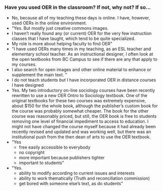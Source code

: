 ### Have you used OER in the classroom? If not, why not? If so…
* No, because all of my teaching these days is online. I have, however, used OERs in the online environment.
* "Yes. But mostly just creative commons images. 
* I haven’t really found any (or current) OER for the very few instruction classes that I have taught, which tend to be quite specialized.
* My role is more about helping faculty to find OER"
* "I have used OERs many times in my teaching, as an ESL teacher and elementary school teacher. As an instructional designer, I often look at the open textbooks from BC Campus to see if there are any that apply to my courses.  
* I also search for open images and other online material to enhance or supplement the main text. "
* I do not teach students but I have incorporated OER in distance courses I have designed
* Yes. My two introductory on-line sociology courses have been recently rewritten to use a new OER Ontro to Sociology textbook. One of the original textbooks for these two courses was extremely expensive, about $150 for the whole book, although the publisher’s custom book for the course was probably somewhat cheaper. The book for the other course was reasonably priced, but still, the OER book is free to students removing one level of financial impediment to access to education.  I might not have changed the course myself because it had already been recently revised and updated and was working well, but there was an institutional push from the then dean of arts to use the OER textbook. 
* "Yes 
  * free easily accessible to everybody 
  * no copyright
  * more important because publishers tighter
  * important to students"
* "Yes. 
  * ability to modify according to current issues and interests
  * ability to work thematically (Truth and reconciliation commission)
  * get bored with someone else’s text, as do students"
